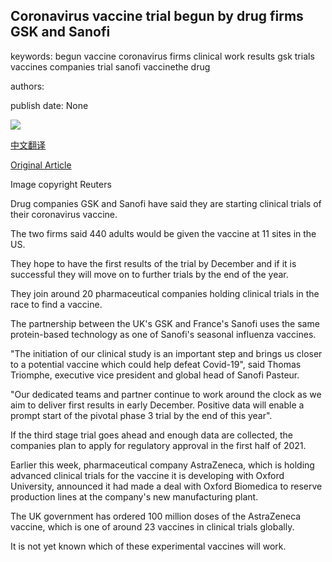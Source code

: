 ## Coronavirus vaccine trial begun by drug firms GSK and Sanofi

keywords: begun vaccine coronavirus firms clinical work results gsk trials vaccines companies trial sanofi vaccinethe drug

authors: 

publish date: None

![](https://ichef.bbci.co.uk/news/1024/branded_news/14EF8/production/_114225758_sanofi_reuters.jpg)

[中文翻译](Coronavirus%20vaccine%20trial%20begun%20by%20drug%20firms%20GSK%20and%20Sanofi_zh.md)

[Original Article](https://www.bbc.com/news/business-54009633)

Image copyright Reuters

Drug companies GSK and Sanofi have said they are starting clinical trials of their coronavirus vaccine.

The two firms said 440 adults would be given the vaccine at 11 sites in the US.

They hope to have the first results of the trial by December and if it is successful they will move on to further trials by the end of the year.

They join around 20 pharmaceutical companies holding clinical trials in the race to find a vaccine.

The partnership between the UK's GSK and France's Sanofi uses the same protein-based technology as one of Sanofi's seasonal influenza vaccines.

"The initiation of our clinical study is an important step and brings us closer to a potential vaccine which could help defeat Covid-19", said Thomas Triomphe, executive vice president and global head of Sanofi Pasteur.

"Our dedicated teams and partner continue to work around the clock as we aim to deliver first results in early December. Positive data will enable a prompt start of the pivotal phase 3 trial by the end of this year".

If the third stage trial goes ahead and enough data are collected, the companies plan to apply for regulatory approval in the first half of 2021.

Earlier this week, pharmaceutical company AstraZeneca, which is holding advanced clinical trials for the vaccine it is developing with Oxford University, announced it had made a deal with Oxford Biomedica to reserve production lines at the company's new manufacturing plant.

The UK government has ordered 100 million doses of the AstraZeneca vaccine, which is one of around 23 vaccines in clinical trials globally.

It is not yet known which of these experimental vaccines will work.
